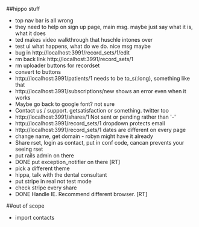##hippo stuff
* top nav bar is all wrong
* they need to help on sign up page, main msg. maybe just say what it is, what it does
* ted makes video walkthrough that huschle intones over
* test ui what happens, what do we do. nice msg maybe
* bug in http://localhost:3991/record_sets/1/edit
* rm back link http://localhost:3991/record_sets/1
* rm uploader buttons for recordset
* convert to buttons
* http://localhost:3991/patients/1 needs to be to_s(:long), something like that
* http://localhost:3991/subscriptions/new shows an error even when it works
* Maybe go back to google font? not sure
* Contact us / support. getsatisfaction or something. twitter too
* http://localhost:3991/shares/1 Not sent or pending rather than '-'
* http://localhost:3991/record_sets/1 dropdown protects email
* http://localhost:3991/record_sets/1 dates are different on every page
* change name, get domain - robyn might have it already
* Share rset, login as contact, put in conf code, cancan prevents your seeing rset
* put rails admin on there
* DONE put exception_notifier on there [RT]
* pick a different theme
* hippa, talk with the dental consultant
* put stripe in real not test mode
* check stripe every share
* DONE Handle IE. Recommend different browser. [RT]

##out of scope
* import contacts
